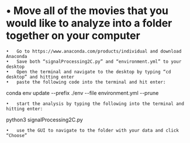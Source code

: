 # 	•	Move all of the movies that you would like to analyze into a folder together on your computer
	•	Go to https://www.anaconda.com/products/individual and download Anaconda
	•	Save both “signalProcessing2C.py” and “environment.yml” to your desktop
	•	Open the terminal and navigate to the desktop by typing “cd desktop” and hitting enter
	•	paste the following code into the terminal and hit enter:

conda env update --prefix ./env --file environment.yml  --prune

	•	start the analysis by typing the following into the terminal and hitting enter:

python3 signalProcessing2C.py

	•	use the GUI to navigate to the folder with your data and click “Choose”






